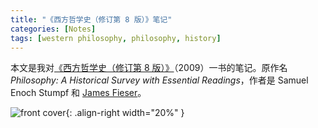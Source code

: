 ```yaml
---
title: "《西方哲学史（修订第 8 版）》笔记"
categories: [Notes]
tags: [western philosophy, philosophy, history]
---
```


本文是我对[《西方哲学史（修订第 8 版）》](https://book.douban.com/subject/3389811/)（2009）一书的笔记。原作名 *Philosophy: A Historical Survey with Essential Readings*，作者是 Samuel Enoch Stumpf 和 [James Fieser](https://en.wikipedia.org/wiki/James_Fieser)。

![front cover](https://img9.doubanio.com/view/subject/s/public/s3509856.jpg){: .align-right width="20%" }
